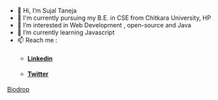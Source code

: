 - 👋 Hi, I’m Sujal Taneja
- 📔 I'm currently pursuing my B.E. in CSE from Chitkara University, HP
- 👀 I’m interested in Web Development , open-source and Java
- 🌱 I’m currently learning Javascript
- 📫 Reach me :
  - #### [Linkedin](https://in.linkedin.com/in/sujal-taneja-88121b280)
  - #### [Twitter](https://twitter.com/sujaltaneja10)
[Biodrop](https://www.biodrop.io/sujaltaneja10) 